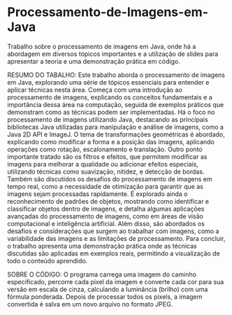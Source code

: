 # Processamento-de-Imagens-em-Java
 Trabalho sobre o processamento de imagens em Java, onde há a abordagem em diversos tópicos importantes e a utilização de slides para apresentar a teoria e uma demonstração prática em código.

RESUMO DO TABALHO: Este trabalho aborda o processamento de imagens em Java, explorando uma série de tópicos essenciais para entender e aplicar técnicas nesta área. Começa com uma introdução ao processamento de imagens, explicando os conceitos fundamentais e a importância dessa área na computação, seguida de exemplos práticos que demonstram como as técnicas podem ser implementadas. Há o foco no processamento de imagens utilizando Java, destacando as principais bibliotecas Java utilizadas para manipulação e análise de imagens, como a Java 2D API e ImageJ. O tema de transformações geométricas é abordado, explicando como modificar a forma e a posição das imagens, aplicando operações como rotação, escalonamento e translação. Outro ponto importante tratado são os filtros e efeitos, que permitem modificar as imagens para melhorar a qualidade ou adicionar efeitos especiais, utilizando técnicas como suavização, nitidez, e detecção de bordas. Também são discutidos os desafios do processamento de imagens em tempo real, como a necessidade de otimização para garantir que as imagens sejam processadas rapidamente. É explorado ainda o reconhecimento de padrões de objetos, mostrando como identificar e classificar objetos dentro de imagens, e detalha algumas aplicações avançadas do processamento de imagens, como em áreas de visão computacional e inteligência artificial. Além disso, são abordados os desafios e considerações que surgem ao trabalhar com imagens, como a variabilidade das imagens e as limitações de processamento. Para concluir, o trabalho apresenta uma demonstração prática onde as técnicas discutidas são aplicadas em exemplos reais, permitindo a visualização de todo o conteúdo aprendido.

SOBRE O CÓDIGO: O programa carrega uma imagem do caminho especificado, percorre cada pixel da imagem e converte cada cor para sua versão em escala de cinza, calculando a luminância (brilho) com uma fórmula ponderada. Depois de processar todos os pixels, a imagem convertida é salva em um novo arquivo no formato JPEG.